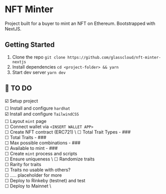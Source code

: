 # NFT Minter

Project built for a buyer to mint an NFT on Ethereum. Bootstrapped with NextJS.

## Getting Started

1. Clone the repo
`git clone https://github.com/glasscloud/nft-minter-nextjs`
2. Install dependencies
`cd <project-folder> && yarn`
3. Start dev server
`yarn dev` 



## 💩 TO DO

☑️ Setup project \
☐ Install and configure `hardhat` \
☑️ Install and configure `TailwindCSS` \
☐ Layout `mint` page \
☐ Connect wallet via `<INSERT WALLET APP>` \
☐ Create NFT contract (ERC721) \ 
    ☐ Total Trait Types - ### \
    ☐ Total Traits - ### \
    ☐ Max possible combinations - ### \
    ☐ Available to mint - ### \
☐ Create `mint` process and scripts \
    ☐ Ensure uniqueness \ 
    ☐ Randomize traits \
    ☐ Rarity for traits \
    ☐ Traits no usable with others? \
☐ ..... placeholder for more \
☐ Deploy to Rinkeby (testnet) and test \
☐ Deploy to Mainnet \
